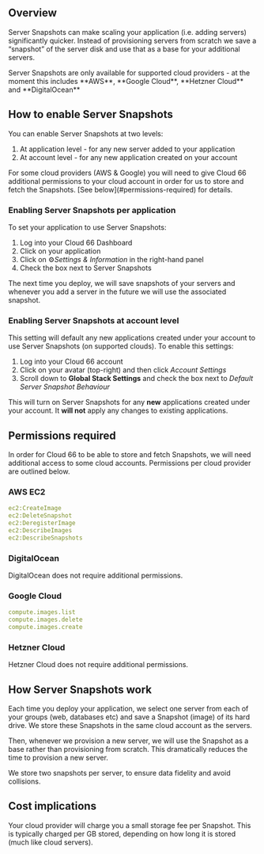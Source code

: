 ## Overview 

Server Snapshots can make scaling your application (i.e. adding servers) significantly quicker. Instead of provisioning servers from scratch we save a “snapshot” of the server disk and use that as a base for your additional servers. 

<div class="notice"><p markdown="1">Server Snapshots are only available for supported cloud providers - at the moment this includes **AWS**, **Google Cloud**, **Hetzner Cloud** and **DigitalOcean** </p></div>

## How to enable Server Snapshots

You can enable Server Snapshots at two levels:

1. At application level - for any new server added to your application
2. At account level - for any new application created on your account

<div class="notice notice-warning"><p markdown="1">For some cloud providers (AWS & Google) you will need to give Cloud 66 additional permissions to your cloud account in order for us to store and fetch the Snapshots. [See below](#permissions-required) for details.</p></div>


### Enabling Server Snapshots per application

To set your application to use Server Snapshots:

1. Log into your Cloud 66 Dashboard
2. Click on your application 
3. Click on ⚙️*Settings & Information* in the right-hand panel
4. Check the box next to Server Snapshots

The next time you deploy, we will save snapshots of your servers and whenever you add a server in the future we will use the associated snapshot.

### Enabling Server Snapshots at account level

This setting will default any new applications created under your account to use Server Snapshots (on supported clouds). To enable this settings:

1. Log into your Cloud 66 account
2. Click on your avatar (top-right) and then click *Account Settings*
3. Scroll down to **Global Stack Settings** and check the box next to *Default Server Snapshot Behaviour*

This will turn on Server Snapshots for any **new** applications created under your account. It **will not** apply any changes to existing applications. 

## Permissions required

In order for Cloud 66 to be able to store and fetch Snapshots, we will need additional access to some cloud accounts. Permissions per cloud provider are outlined below.

### AWS EC2

```yaml
ec2:CreateImage
ec2:DeleteSnapshot
ec2:DeregisterImage
ec2:DescribeImages
ec2:DescribeSnapshots
```

### DigitalOcean

DigitalOcean does not require additional permissions.

### Google Cloud

```yaml
compute.images.list
compute.images.delete
compute.images.create
```

### Hetzner Cloud

Hetzner Cloud does not require additional permissions.

## How Server Snapshots work

Each time you deploy your application, we select one server from each of your groups (web, databases etc) and save a Snapshot (image) of its hard drive. We store these Snapshots in the same cloud account as the servers. 

Then, whenever we provision a new server, we will use the Snapshot as a base rather than provisioning from scratch. This dramatically reduces the time to provision a new server. 

We store two snapshots per server, to ensure data fidelity and avoid collisions.

## Cost implications

Your cloud provider will charge you a small storage fee per Snapshot. This is typically charged per GB stored, depending on how long it is stored (much like cloud servers).